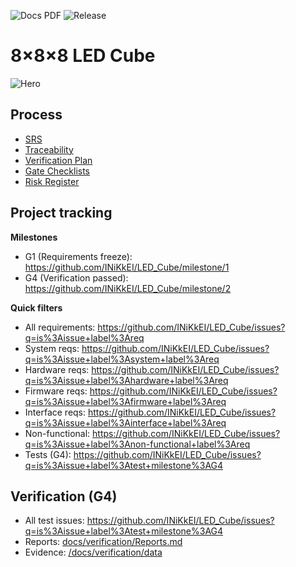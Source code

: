 ![Docs PDF](https://github.com/INiKkEI/LED_Cube/actions/workflows/docs-pdf.yml/badge.svg)
![Release](https://img.shields.io/github/v/release/INiKkEI/LED_Cube)

# 8×8×8 LED Cube
![Hero](./media/hero.jpg)

## Process
- [SRS](./docs/SRS.md)
- [Traceability](./docs/Traceability.csv)
- [Verification Plan](./docs/VerificationPlan.md)
- [Gate Checklists](./docs/Gate-Checklists.md)
- [Risk Register](./docs/Risks.csv)

## Project tracking

**Milestones**
- G1 (Requirements freeze): https://github.com/INiKkEI/LED_Cube/milestone/1
- G4 (Verification passed): https://github.com/INiKkEI/LED_Cube/milestone/2

**Quick filters**
- All requirements: https://github.com/INiKkEI/LED_Cube/issues?q=is%3Aissue+label%3Areq
- System reqs: https://github.com/INiKkEI/LED_Cube/issues?q=is%3Aissue+label%3Asystem+label%3Areq
- Hardware reqs: https://github.com/INiKkEI/LED_Cube/issues?q=is%3Aissue+label%3Ahardware+label%3Areq
- Firmware reqs: https://github.com/INiKkEI/LED_Cube/issues?q=is%3Aissue+label%3Afirmware+label%3Areq
- Interface reqs: https://github.com/INiKkEI/LED_Cube/issues?q=is%3Aissue+label%3Ainterface+label%3Areq
- Non-functional: https://github.com/INiKkEI/LED_Cube/issues?q=is%3Aissue+label%3Anon-functional+label%3Areq
- Tests (G4): https://github.com/INiKkEI/LED_Cube/issues?q=is%3Aissue+label%3Atest+milestone%3AG4

## Verification (G4)
- All test issues: https://github.com/INiKkEI/LED_Cube/issues?q=is%3Aissue+label%3Atest+milestone%3AG4
- Reports: [docs/verification/Reports.md](./docs/verification/Reports.md)
- Evidence: [/docs/verification/data](./docs/verification/data)

